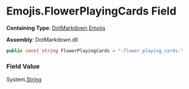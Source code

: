 # Emojis\.FlowerPlayingCards Field

**Containing Type**: [DotMarkdown](../../README.md)\.[Emojis](../README.md)

**Assembly**: DotMarkdown\.dll

```csharp
public const string FlowerPlayingCards = ":flower_playing_cards:"
```

### Field Value

System\.[String](https://docs.microsoft.com/en-us/dotnet/api/system.string)